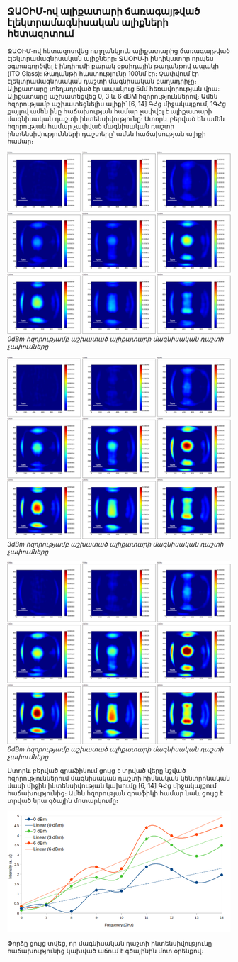 ## ՋԱՕԻՄ֊ով ալիքատարի ճառագայթված էլեկտրամագնիսական ալիքների հետազոտում


ՋԱՕԻՄ֊ով հետազոտվեց ուղղանկյուն ալիքատարից ճառագայթված էլեկտրամագնիսական
ալիքները։ ՋԱՕԻՄ֊ի ինդիկատոր որպես օգտագործվել է ինդիումի բարակ օքսիդային
թաղանթով ապակի (ITO Glass): Թաղանթի հաստությունը 100նմ էր։ Չափվում էր
էլեկտրամագնիսական դաշտի մագնիսական բաղադրիչը։ Ալիքատարը տեղադրված էր ապակուց
5մմ հեռավորության վրա։ Ալիքատարը աշխատեցվեց 0, 3 և 6 dBM հզորություններով։ Ամեն
հզորությամբ աշխատեցնելիս ալիքի՝ [6, 14] ԳՀց միջակայքում, 1ԳՀց քայլով ամեն ինը
հաճախության համար չափվել է ալիքատարի մագնիսական դաշտի ինտենսիվությունը։ Ստորև
բերված են ամեն հզորության համար չափված մագնիսական դաշտի ինտենսիվությունների
դաշտերը՝ ամեն հաճախության ալիքի համար։


![](./data/free_field_of_antenna_6-14ghz_0dbm_generator_output_distance_5mm.png)
*0dBm հզորությամբ աշխատած ալիքատարի մագնիսական դաշտի չափումները*

![](./data/free_field_of_antenna_6-14ghz_3dbm_generator_output_distance_5mm.png)
*3dBm հզորությամբ աշխատած ալիքատարի մագնիսական դաշտի չափումները*

![](./data/free_field_of_antenna_6-14ghz_6dbm_generator_output_distance_5mm.png)
*6dBm հզորությամբ աշխատած ալիքատարի մագնիսական դաշտի չափումները*



Ստորև բերված գրաֆիկում ցույց է տրված վերը նշված հզորություններում մագնիսական
դաշտի հիմնական կենտրոնական մասի միջին ինտենսիվության կախումը [6, 14] ԳՀց
միջակայքում հաճախությունից։ Ամեն հզորության գրաֆիկի համար նաև ցույց է տրված նրա
գծային մոտարկումը։

![](./data/Free_field_of_antenna_6-14GHz_0-6dBm_generator_output_distance_5mm.png)

Փորձը ցույց տվեց, որ մագնիսական դաշտի ինտենսիվությունը հաճախությունից կախված
աճում է գծայինին մոտ օրենքով։



